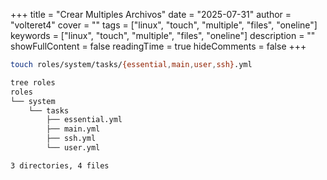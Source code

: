 +++
title = "Crear Multiples Archivos"
date = "2025-07-31"
author = "volteret4"
cover = ""
tags = ["linux", "touch", "multiple", "files", "oneline"]
keywords = ["linux", "touch", "multiple", "files", "oneline"]
description = ""
showFullContent = false
readingTime = true
hideComments = false
+++


```bash {1} ❴lineos="true"❵ 
touch roles/system/tasks/{essential,main,user,ssh}.yml

tree roles
roles
└── system
    └── tasks
        ├── essential.yml
        ├── main.yml
        ├── ssh.yml
        └── user.yml

3 directories, 4 files
```

